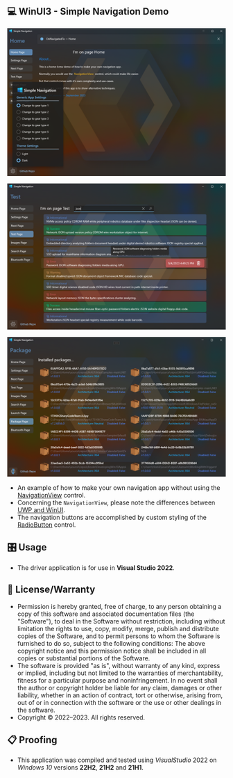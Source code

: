## 💻 WinUI3 - Simple Navigation Demo

![Home Page](./ScreenShot.png)

![Test Page](./ScreenShot2.png)

![Package Page](./ScreenShot3.png)

* An example of how to make your own navigation app without using the [NavigationView](https://learn.microsoft.com/en-us/windows/winui/api/microsoft.ui.xaml.controls.navigationview?view=winui-2.8) control.
* Concerning the `NavigationView`, please note the differences between [UWP and WinUI](https://learn.microsoft.com/en-us/windows/apps/design/controls/navigationview#uwp-and-winui-2).
* The navigation buttons are accomplished by custom styling of the [RadioButton](https://learn.microsoft.com/en-us/windows/apps/design/controls/radio-button) control.

## 🎛️ Usage
* The driver application is for use in **Visual Studio 2022**.

## 🧾 License/Warranty
* Permission is hereby granted, free of charge, to any person obtaining a copy of this software and associated documentation files (the "Software"), to deal in the Software without restriction, including without limitation the rights to use, copy, modify, merge, publish and distribute copies of the Software, and to permit persons to whom the Software is furnished to do so, subject to the following conditions: The above copyright notice and this permission notice shall be included in all copies or substantial portions of the Software.
* The software is provided "as is", without warranty of any kind, express or implied, including but not limited to the warranties of merchantability, fitness for a particular purpose and noninfringement. In no event shall the author or copyright holder be liable for any claim, damages or other liability, whether in an action of contract, tort or otherwise, arising from, out of or in connection with the software or the use or other dealings in the software.
* Copyright © 2022–2023. All rights reserved.

## 📋 Proofing
* This application was compiled and tested using *VisualStudio* 2022 on *Windows 10* versions **22H2**, **21H2** and **21H1**.


